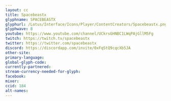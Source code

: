 ```yaml
---
layout: cc
title: Spacebeastx
glyphname: SPACEBEASTX
glyphurl: /Lotus/Interface/Icons/Player/ContentCreators/Spacebeastx.png
glyphwave: 8
youtube: https://www.youtube.com/channel/UCkrsGHNBC1LWqPAjGllM5Fg
twitch: https://twitch.tv/spacebeastx
twitter: https://twitter.com/spacebeastx
discord: https://discordapp.com/invite/0xFqStQ9cqcXb5JA
other-site:
primary-language:
global-glyph-code:
currently-partnered:
stream-currency-needed-for-glyph:
facebook:
mixer:
ccid: 184
alt-names:
---
```

